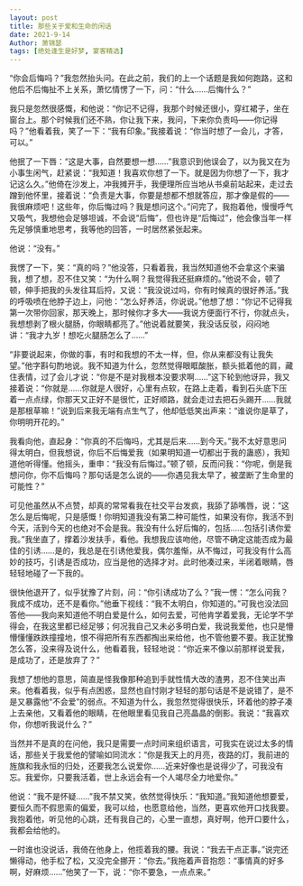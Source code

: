 ```yaml
---
layout: post
title: 那些关于爱和生命的闲话
date: 2021-9-14
Author: 萧锦瑟
tags: [绝处逢生是好梦, 宴客精选]
---
```


“你会后悔吗？”我忽然抬头问。在此之前，我们的上一个话题是我如何跑路，这和他后不后悔扯不上关系，萧忆情愣了一下，问：“什么……后悔什么？”

我只是忽然很感慨，和他说：“你记不记得，我那个时候还很小，穿红裙子，坐在窗台上。那个时候我们还不熟，你让我下来，我问，下来你负责吗——你记得吗？”他看着我，笑了一下：“我有印象。”我接着说：“你当时想了一会儿，才答，可以。”

他抿了一下唇：“这是大事，自然要想一想……”我意识到他误会了，以为我又在为小事生闲气，赶紧说：“我知道！我喜欢你想了一下。就是因为你想了一下，我才记这么久。”他倚在沙发上，冲我摊开手，我便理所应当地从书桌前站起来，走过去蹭到他怀里，接着说：“负责是大事，你要是想都不想就答应，那才像是假的——我很麻烦吧！这些年，你后悔过吗？我是想问这个。”问完了，我抱着他，慢慢呼气又吸气，我想他会足够坦诚，不会说“后悔”，但也许是“后悔过”，他会像当年一样先足够慎重地思考，我等他的回答，一时居然紧张起来。

他说：“没有。”

我愣了一下，笑：“真的吗？”他没答，只看着我，我当然知道他不会拿这个来骗我，想了想，忍不住又笑：“为什么啊？我觉得我还挺麻烦的。”他说不会，顿了顿，伸手把我的头发往耳后捋，又说：“我没说过吗，你有时候真的很好养活。”我的呼吸喷在他脖子边上，问他：“怎么好养活，你说说。”他想了想：“你记不记得我第一次带你回家，那天晚上，那时候你才多大——我说方便面行不行，你就点头，我想想剥了根火腿肠，你眼睛都亮了。”他说着就要笑，我没话反驳，闷闷地讲：“我才九岁！想吃火腿肠怎么了……”

“非要说起来，你做的事，有时和我想的不太一样，但，你从来都没有让我失望。”他字斟句酌地说。我不知道为什么，忽然觉得眼眶酸胀，额头抵着他的肩，藏住表情，过了会儿才说：“你是不是对我根本没要求啊……”这下轮到他讶异，我又接着说：“你就是……你就是人很好，心里有点软，在路上走着，看到石头底下压着一点点绿，你那天又正好不是很忙，正好顺路，就会走过去把石头踢开……我就是那根草嘛！”说到后来我无端有点生气了，他却低低笑出声来：“谁说你是草了，你明明开花的。”

我看向他，直起身：“你真的不后悔吗，尤其是后来……到今天。”我不太好意思问得太明白，但我想说，你后不后悔爱我（如果明知道一切都出于我的蛊惑），我知道他听得懂。他摇头，重申：“我没有后悔过。”顿了顿，反而问我：“你呢，倒是我想问你，你不后悔吗？那句话是怎么说的——你遇见我太早了，被垄断了生命里的可能性？”

可见他虽然从不点赞，却真的常常看我在社交平台发疯，我舔了舔嘴唇，说：“这怎么是后悔呢，只是感慨！你明知道我没有第二种可能性，如果没有你，我活不到今天，活到今天的也绝对不会是我。我没有什么好后悔的，包括……包括引诱你爱我。”我坐直了，撑着沙发扶手，看他。我想我应该吻他，尽管不确定这能否成为最佳的引诱……是的，我总是在引诱他爱我，偶尔羞惭，从不悔过，可我没有什么高妙的技巧，引诱是否成功，应当是他的选择才对。此时他凑过来，半闭着眼睛，唇轻轻地碰了一下我的。

很快他退开了，似乎犹豫了片刻，问：“你引诱成功了么？”我一愣：“怎么问我？我成不成功，还不是看你。”他垂下视线：“我不太明白，你知道的。”可我也没法回答他——我向来知道他不明白爱是什么，如何去爱，可他肯学着爱我，无论学不学得会，在我这里都已经足够；何况我自己又未必多明白爱，我说我爱他，也只是懵懵懂懂跌跌撞撞地，恨不得把所有东西都掏出来给他，也不管他要不要。我正犹豫怎么答，没来得及说什么，他看着我，轻轻地说：“你近来不像以前那样说爱我，是成功了，还是放弃了？”

我想了想他的意思，简直是怪我像那种追到手就性情大改的渣男，忍不住笑出声来。他看着我，似乎有点困惑，显然也自忖刚才轻轻的那句话是不是说错了，是不是又暴露他“不会爱”的弱点。不知道为什么，我忽然觉得很快乐，环着他的脖子凑上去亲他，又看着他的眼睛，在他眼里看见我自己亮晶晶的倒影。我说：“我喜欢你，你想听我说什么？”

当然并不是真的在问他，我只是需要一点时间来组织语言，可我实在说过太多的情话，那些关于我爱他的譬喻如同流水：“你是我天上的月亮，夜路的灯，我前进的旌旗和我永恒的归处，还要我怎么说爱你……近来好像也是说得少了，可我没有忘。我爱你，只要我活着，世上永远会有一个人竭尽全力地爱你。”

他说：“我不是怀疑……”我不禁又笑，依然觉得快乐：“我知道。”我知道他想要爱，要恒久而不假思索的偏爱，我可以给，也愿意给他，当然，更喜欢他开口找我要。我抱着他，听见他的心跳，还有我自己的，心里一直想，真好啊，他开口要什么，我都会给他的。

一时谁也没说话，我倚在他身上，他揽着我的腰。我说：“我去干点正事。”说完还懒得动，他手松了松，又没完全挪开：“你去。”我拖着声音抱怨：“事情真的好多啊，好麻烦……”他笑了一下，说：“你不要急，一点点来。”

<br>
<br>
